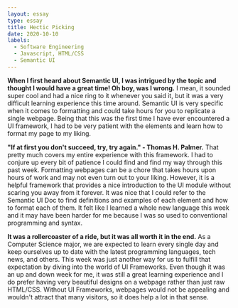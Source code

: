```yaml
---
layout: essay
type: essay
title: Hectic Picking
date: 2020-10-10
labels:
  - Software Engineering
  - Javascript, HTML/CSS
  - Semantic UI
---
```


**When I first heard about Semantic UI, I was intrigued by the topic and thought I would have a great time! Oh boy, was I wrong.** I mean, it sounded super cool and had a nice ring to it whenever you said it, but it was a very difficult learning experience this time around. Semantic UI is very specific when it comes to formatting and could take hours for you to replicate a single webpage. Being that this was the first time I have ever encountered a UI framework, I had to be very patient with the elements and learn how to format my page to my liking.

**"If at first you don't succeed, try, try again." - Thomas H. Palmer.** That pretty much covers my entire experience with this framework. I had to conjure up every bit of patience I could find and find my way through this past week. Formatting webpages can be a chore that takes hours upon hours of work and may not even turn out to your liking. However, it is a helpful framework that provides a nice introduction to the UI module without scaring you away from it forever. It was nice that I could refer to the Semantic UI Doc to find definitions and examples of each element and how to format each of them. It felt like I learned a whole new language this week and it may have been harder for me because I was so used to conventional programming and syntax.

**It was a rollercoaster of a ride, but it was all worth it in the end.** As a Computer Science major, we are expected to learn every single day and keep ourselves up to date with the latest programming languages, tech news, and others. This week was just another way for us to fulfill that expectation by diving into the world of UI Frameworks. Even though it was an up and down week for me, it was still a great learning experience and I do prefer having very beautiful designs on a webpage rather than just raw HTML/CSS. Without UI Frameworks, webpages would not be appealing and wouldn't attract that many visitors, so it does help a lot in that sense.